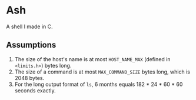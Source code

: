# Ash

A shell I made in C.

## Assumptions

1. The size of the host's name is at most `HOST_NAME_MAX` (defined in `<limits.h>`) bytes long.
2. The size of a command is at most `MAX_COMMAND_SIZE` bytes long, which is 2048 bytes.
3. For the long output format of `ls`, 6 months equals 182 * 24 * 60 * 60 seconds exactly.
